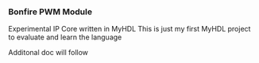 ### Bonfire PWM Module 
Experimental IP Core written in MyHDL
This is just my first MyHDL project to evaluate and learn the language

Additonal doc will follow 
